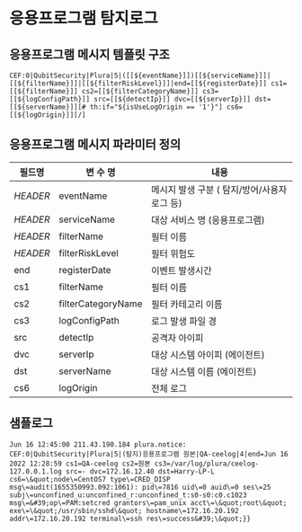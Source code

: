 # 응용프로그램 탐지로그

## 응용프로그램 메시지 템플릿 구조
```
CEF:0|QubitSecurity|Plura|5|([[${eventName}]])[[${serviceName}]]|[[${filterName}]]|[[${filterRiskLevel}]]|end=[[${registerDate}]] cs1=[[${filterName}]] cs2=[[${filterCategoryName}]] cs3=[[${logConfigPath}]] src=[[${detectIp}]] dvc=[[${serverIp}]] dst=[[${serverName}]][# th:if="${isUseLogOrigin == '1'}"] cs6=[[${logOrigin}]][/]
```

## 응용프로그램 메시지 파라미터 정의
|필드명| 변 수 명                       |  내용                                   |
|-----|----------------------------|----------------------------------------|
|_HEADER_ |eventName                   | 메시지 발생 구분 ( 탐지/방어/사용자로그 등)|
|_HEADER_ |serviceName                 | 대상 서비스 명 (응용프로그램)|
|_HEADER_ |filterName                  | 필터 이름|
|_HEADER_ |filterRiskLevel             | 필터 위험도|
|end|registerDate                | 이벤트 발생시간|
|cs1|filterName                  | 필터 이름|
|cs2|filterCategoryName          | 필터 카테고리 이름     |
|cs3|logConfigPath               | 로그 발생 파일 경    |     
|src|detectIp                    | 공격자 아이피|
|dvc|serverIp                    | 대상 시스템 아이피 (에이전트)|
|dst|serverName                  | 대상 시스템 이름 (에이전트)|
|cs6|logOrigin                   | 전체 로그            |     


## 샘플로그
```
Jun 16 12:45:00 211.43.190.184 plura.notice: CEF:0|QubitSecurity|Plura|5|(탐지)응용프로그램 원본|QA-ceelog|4|end=Jun 16 2022 12:28:59 cs1=QA-ceelog cs2=원본 cs3=/var/log/plura/ceelog-127.0.0.1.log src=- dvc=172.16.12.40 dst=Harry-LP-L cs6=\&quot;node\=CentOS7 type\=CRED_DISP msg\=audit(1655350993.092:1061): pid\=7816 uid\=0 auid\=0 ses\=25 subj\=unconfined_u:unconfined_r:unconfined_t:s0-s0:c0.c1023 msg\=&#39;op\=PAM:setcred grantors\=pam_unix acct\=\&quot;root\&quot; exe\=\&quot;/usr/sbin/sshd\&quot; hostname\=172.16.20.192 addr\=172.16.20.192 terminal\=ssh res\=success&#39;\&quot;}}
```